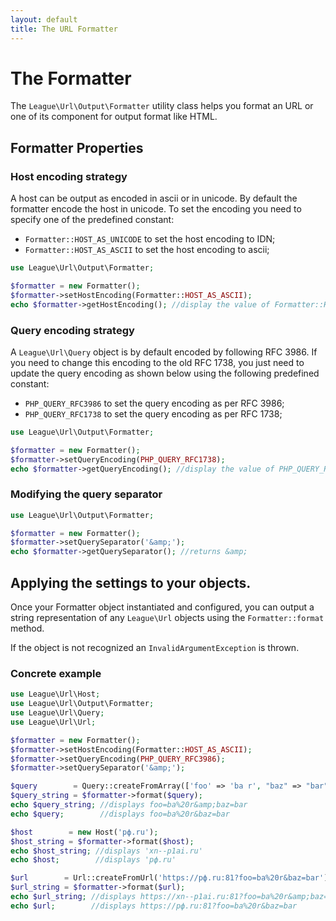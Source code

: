 ```yaml
---
layout: default
title: The URL Formatter
---
```


# The Formatter

The `League\Url\Output\Formatter` utility class helps you format an URL or one of its component for output format like HTML.

## Formatter Properties

### Host encoding strategy

A host can be output as encoded in ascii or in unicode. By default the formatter encode the host in unicode. To set the encoding you need to specify one of the predefined constant:

- `Formatter::HOST_AS_UNICODE` to set the host encoding to IDN;
- `Formatter::HOST_AS_ASCII`   to set the host encoding to ascii;

~~~php
use League\Url\Output\Formatter;

$formatter = new Formatter();
$formatter->setHostEncoding(Formatter::HOST_AS_ASCII);
echo $formatter->getHostEncoding(); //display the value of Formatter::HOST_AS_ASCII
~~~

### Query encoding strategy

A `League\Url\Query` object is by default encoded by following RFC 3986. If you need to change this encoding to the old RFC 1738, you just need to update the query encoding as shown below using the following predefined constant:

- `PHP_QUERY_RFC3986` to set the query encoding as per RFC 3986;
- `PHP_QUERY_RFC1738` to set the query encoding as per RFC 1738;

~~~php
use League\Url\Output\Formatter;

$formatter = new Formatter();
$formatter->setQueryEncoding(PHP_QUERY_RFC1738);
echo $formatter->getQueryEncoding(); //display the value of PHP_QUERY_RFC1738;
~~~

### Modifying the query separator

~~~php
use League\Url\Output\Formatter;

$formatter = new Formatter();
$formatter->setQuerySeparator('&amp;');
echo $formatter->getQuerySeparator(); //returns &amp;
~~~

## Applying the settings to your objects.

Once your Formatter object instantiated and configured, you can output a string representation of any `League\Url` objects using the `Formatter::format` method.

<p class="message-warning">If the object is not recognized an <code>InvalidArgumentException</code> is thrown.</p>

### Concrete example

~~~php
use League\Url\Host;
use League\Url\Output\Formatter;
use League\Url\Query;
use League\Url\Url;

$formatter = new Formatter();
$formatter->setHostEncoding(Formatter::HOST_AS_ASCII);
$formatter->setQueryEncoding(PHP_QUERY_RFC3986);
$formatter->setQuerySeparator('&amp;');

$query        = Query::createFromArray(['foo' => 'ba r', "baz" => "bar"]);
$query_string = $formatter->format($query);
echo $query_string; //displays foo=ba%20r&amp;baz=bar
echo $query;        //displays foo=ba%20r&baz=bar

$host        = new Host('рф.ru');
$host_string = $formatter->format($host);
echo $host_string; //displays 'xn--p1ai.ru'
echo $host;        //displays 'рф.ru'

$url        = Url::createFromUrl('https://рф.ru:81?foo=ba%20r&baz=bar');
$url_string = $formatter->format($url);
echo $url_string; //displays https://xn--p1ai.ru:81?foo=ba%20r&amp;baz=bar
echo $url;        //displays https://рф.ru:81?foo=ba%20r&baz=bar
~~~